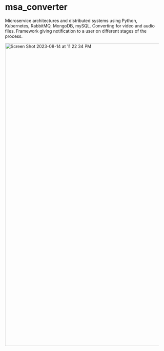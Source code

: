 # msa_converter
Microservice architectures and distributed systems using Python, Kubernetes, RabbitMQ, MongoDB, mySQL. Converting for video and audio files. Framework giving notification to a user on different stages of the process.

<img width="990" alt="Screen Shot 2023-08-14 at 11 22 34 PM" src="https://github.com/evgl/msa_converter/assets/66017568/5259ccff-cc5b-4e7c-873d-66870fb0c339">
